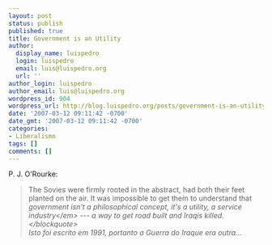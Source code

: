 ```yaml
---
layout: post
status: publish
published: true
title: Government is an Utility
author:
  display_name: luispedro
  login: luispedro
  email: luis@luispedro.org
  url: ''
author_login: luispedro
author_email: luis@luispedro.org
wordpress_id: 904
wordpress_url: http://blog.luispedro.org/posts/government-is-an-utility
date: '2007-03-12 09:11:42 -0700'
date_gmt: '2007-03-12 09:11:42 -0700'
categories:
- Liberalismo
tags: []
comments: []
---
```

<p>P. J. O'Rourke:</p>
<blockquote><p>The Sovies were firmly rooted in the abstract, had both their feet planted on the air. It was impossible to get them to understand that <em>government isn't a philosophical concept, it's a utility, a service industry<&#47;em> --- a way to get road built and Iraqis killed.<&#47;blockquote><br />
Isto foi escrito em 1991, portanto a Guerra do Iraque era outra...</p>
